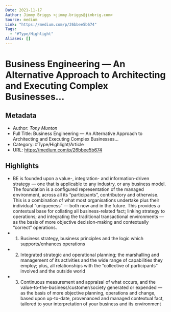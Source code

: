 ```yaml
---
Date: 2021-11-17
Author: Jimmy Briggs <jimmy.briggs@jimbrig.com>
Source: medium
Link: "https://medium.com/p/26bbee5b674"
Tags:
  - "#Type/Highlight"
Aliases: []
---
```


# Business Engineering — An Alternative Approach to Architecting and Executing Complex Businesses…

## Metadata

* Author: *Tony Munton*
* Full Title: Business Engineering — An Alternative Approach to Architecting and Executing Complex Businesses…
* Category: #Type/Highlight/Article
* URL: https://medium.com/p/26bbee5b674

## Highlights

* BE is founded upon a value-, integration- and information-driven strategy — one that is applicable to any industry, or any business model. The foundation is a configured representation of the managed environment, across all its “participants”, contributory and otherwise. This is a combination of what most organisations undertake plus their individual “uniqueness” — both now and in the future. This provides a contextual base for collating all business-related fact; linking strategy to operations; and integrating the traditional transactional environments — as the basis of more objective decision-making and contextually “correct” operations.
* 
  1. Business strategy, business principles and the logic which supports/enhances operations
* 
  2. Integrated strategic and operational planning; the marshalling and management of its activities and the wide range of capabilities they employ; plus, all relationships with the “collective of participants” involved and the outside world
* 
  3. Continuous measurement and appraisal of what occurs, and the value-to-the-business/customer/society generated or expended — as the basis of more objective planning, operations and change, based upon up-to-date, provenanced and managed contextual fact, tailored to your interpretation of your business and its environment
